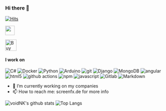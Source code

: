 ### Hi there 👋


[![Hits](https://hits.seeyoufarm.com/api/count/incr/badge.svg?url=https%3A%2F%2Fgithub.com%2voidNK%2FvoidNK&count_bg=%2344CC11&title_bg=%23555555&icon=&icon_color=%23E7E7E7&title=Profile%20Visits&edge_flat=true)](https://hits.seeyoufarm.com)

<a href="https://twitter.com/screenfx" target="_blank"><img height="30" src="https://github.com/voidNK/voidNK/blob/master/images/twitter.png?raw=true"></a>

<a href='https://ko-fi.com/A0A05OS1A' target='_blank'><img height='36' style='border:0px;height:36px;' src='https://cdn.ko-fi.com/cdn/kofi4.png?v=2' border='0' alt='Buy Me a Coffee at ko-fi.com' /></a>

<!--
**voidNK/voidNK** is a ✨ _special_ ✨ repository because its `README.md` (this file) appears on your GitHub profile.


- 🔭 I’m currently working on ...
- 🌱 I’m currently learning ML and more languages ...
- 👯 I’m looking to collaborate on ...
- 🤔 I’m looking for help with ...
- 💬 Ask me about ...
- 📫 How to reach me: ...
- 😄 Pronouns: ...
- ⚡ Fun fact: ...
-->

#### I work on
<p>
  <img alt="C#" src="https://img.shields.io/badge/-Docker-46a2f1?logo=csharp&logoColor=white" />
  <img alt="Docker" src="https://img.shields.io/badge/-Docker-46a2f1?logo=docker&logoColor=white" />
  <img alt="Python" src="https://img.shields.io/badge/-python-306998?logo=python&logoColor=white" />
  <img alt="Arduino" src="https://img.shields.io/badge/-arduino-00878F?logo=arduino&logoColor=white" />
  <img alt="git" src="https://img.shields.io/badge/-Git-F05032?logo=git&logoColor=white" />
  <img alt="Django" src="https://img.shields.io/badge/-django-092e20?logo=django&logoColor=white" />
  <img alt="MongoDB" src="https://img.shields.io/badge/-MongoDB-13aa52?logo=mongodb&logoColor=white" />
  <img alt="angular" src="https://img.shields.io/badge/-Angular-DD0031?logo=angular&logoColor=white" />
  <img alt="html5" src="https://img.shields.io/badge/-HTML5-E34F26?logo=html5&logoColor=white" />
  <img alt="github actions" src="https://img.shields.io/badge/-Github_Actions-2088FF?logo=github-actions&logoColor=white" />
  <img alt="npm" src="https://img.shields.io/badge/-NPM-CB3837?logo=npm&logoColor=white" />
  <img alt="javascript" src="https://img.shields.io/badge/-JavaScript-F0DB4F?logo=javascript&logoColor=white" />
  <img alt="Gitlab" src="https://img.shields.io/badge/-Gitlab-000?logo=gitlab&logoColor=61DBFB" />
  <img alt="Markdown" src="https://img.shields.io/badge/Markdown-000?logo=markdown&logoColor=white">
</p>

- 🔭 I’m currently working on my companies 
- 📫 How to reach me: screenfx.de for more info

![voidNK's github stats](https://github-readme-stats.vercel.app/api?username=voidNK&show_icons=true&theme=default&count_private=true)
![Top Langs](https://github-readme-stats.vercel.app/api/top-langs/?username=voidNK&layout=compact&hide=css,html)

